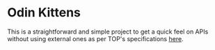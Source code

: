 # Odin Kittens
This is a straightforward and simple project to get a quick feel on APIs without using external ones as per TOP's specifications [here](https://www.theodinproject.com/lessons/ruby-on-rails-kittens-api).